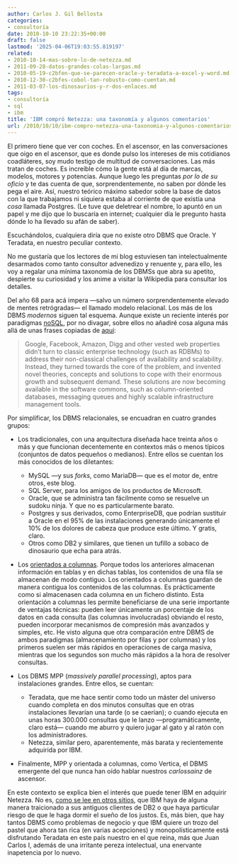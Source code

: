 ```yaml
---
author: Carlos J. Gil Bellosta
categories:
- consultoría
date: 2010-10-10 23:22:35+00:00
draft: false
lastmod: '2025-04-06T19:03:55.819197'
related:
- 2010-10-14-mas-sobre-lo-de-netezza.md
- 2011-09-28-datos-grandes-colas-largas.md
- 2010-05-19-c2bfen-que-se-parecen-oracle-y-teradata-a-excel-y-word.md
- 2010-12-30-c2bfes-cobol-tan-robusto-como-cuentan.md
- 2011-03-07-los-dinosaurios-y-r-dos-enlaces.md
tags:
- consultoría
- sql
- ibm
title: 'IBM compró Netezza: una taxonomía y algunos comentarios'
url: /2010/10/10/ibm-compro-netezza-una-taxonomia-y-algunos-comentarios/
---
```


El primero tiene que ver con coches. En el ascensor, en las conversaciones que oigo en el ascensor, que es donde pulso los intereses de mis cotidianos coadláteres, soy mudo testigo de multitud de conversaciones. Las más tratan de coches. Es increíble cómo la gente está al día de marcas, modelos, motores y potencias. Aunque luego les preguntas _por lo de su oficio_ y te das cuenta de que, sorprendentemente, no saben por dónde les pega el aire. Así, nuestro teórico máximo sabedor sobre la base de datos con la que trabajamos ni siquiera estaba al corriente de que existía una _cosa_ llamada Postgres. (Le tuve que deletrear el nombre, lo apuntó en un papel y me dijo que lo buscaría en internet; cualquier día le pregunto hasta dónde lo ha llevado su afán de saber).

Escuchándolos, cualquiera diría que no existe otro DBMS que Oracle. Y Teradata, en nuestro peculiar contexto.

No me gustaría que los lectores de mi blog estuviesen tan intelectualmente desarmados como tanto consultor advenedizo y renuente y, para ello, les voy a regalar una mínima taxonomía de los DBMSs que abra su apetito, despierte su curiosidad y los anime a visitar la Wikipedia para consultar los detalles.

Del año 68 para acá impera —salvo un número sorprendentemente elevado de mentes retrógradas— el llamado modelo relacional. Los más de los DBMS _modernos_ siguen tal esquema. Aunque existe un reciente interés por paradigmas [noSQL](http://es.wikipedia.org/wiki/NoSQL), por no divagar, sobre ellos no añadiré cosa alguna más allá de unas frases copiadas de [aquí](http://outerthought.org/site/products/lily.html):


> Google, Facebook, Amazon, Digg and other vested web properties didn’t turn to classic enterprise technology (such as RDBMs) to address their non-classical challenges of availability and scalability. Instead, they turned towards the core of the problem, and invented novel theories, concepts and solutions to cope with their enormous growth and subsequent demand. These solutions are now becoming available in the software commons, such as column-oriented databases, messaging queues and highly scalable infrastructure management tools.


Por simplificar, los DBMS relacionales, se encuadran en cuatro grandes grupos:



* Los tradicionales, con una arquitectura diseñada hace treinta años o más y que funcionan decentemente en contextos más o menos típicos (conjuntos de datos pequeños o medianos). Entre ellos se cuentan los más conocidos de los diletantes:
	* MySQL —y sus _forks_, como MariaDB— que es el motor de, entre otros, este blog.
	* SQL Server, para los amigos de los productos de Microsoft.
	* Oracle, que se administra tan fácilmente como se resuelve un sudoku ninja. Y que no es particularmente barato.
	* Postgres y sus derivados, como EnterpriseDB, que podrían sustituir a Oracle en el 95% de las instalaciones generando únicamente el 10% de los dolores de cabeza que produce este último. Y gratis, claro.
	* Otros como DB2 y similares, que tienen un tufillo a sobaco de dinosaurio que echa para atrás.

* Los [orientados a columnas](http://en.wikipedia.org/wiki/Column-oriented_DBMS). Porque todos los anteriores almacenan información en tablas y en dichas tablas, los contenidos de una fila se almacenan de modo contiguo. Los orientados a columnas guardan de manera contigua los contenidos de las columnas. Es prácticamente como si almacenasen cada columna en un fichero distinto. Esta orientación a columnas les permite beneficiarse de una serie importante de ventajas técnicas: pueden leer únicamente un porcentaje de los datos en cada consulta (las columnas involucradas) obviando el resto, pueden incorporar mecanismos de compresión más avanzados y simples, etc. He visto alguna que otra comparación entre DBMS de ambos paradigmas (almacenamiento por filas y por columnas) y los primeros suelen ser más rápidos en operaciones de carga masiva, mientras que los segundos son mucho más rápidos a la hora de resolver consultas.
* Los DBMS MPP (_massively parallel processing_), aptos para instalaciones grandes. Entre ellos, se cuentan:
	* Teradata, que me hace sentir como todo un máster del universo cuando completa en dos minutos consultas que en otras instalaciones llevarían una tarde (o se caerían); o cuando ejecuta en unas horas 300.000 consultas que le lanzo —programáticamente, claro está— cuando me aburro y quiero jugar al gato y al ratón con los administradores.
	* Netezza, similar pero, aparentemente, más barata y recientemente adquirida por IBM.

* Finalmente, MPP y orientada a columnas, como Vertica, el DBMS emergente del que nunca han oído hablar nuestros _carlossainz_ de ascensor.

En este contexto se explica bien el interés que puede tener IBM en adquirir Netezza. No es, [como se lee en otros sitios](http://carlosal.wordpress.com/2010/09/22/ibm-compra-netezza/), que IBM haya de alguna manera traicionado a sus antiguos clientes de DB2 o que haya particular riesgo de que le haga dormir el sueño de los justos. Es, más bien, que hay tantos DBMS como problemas de negocio y que IBM quiere un trozo del pastel que ahora tan rica (en varias acepciones) y monopolísticamente está disfrutando Teradata en este país nuestro en el que reina, más que Juan Carlos I, además de una irritante pereza intelectual, una enervante inapetencia por lo nuevo.